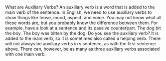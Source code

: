 What are Auxiliary Verbs?
An auxiliary verb is a word that is added to the main verb of the sentence. In English, we need to use auxiliary verbs to show things like tense, mood, aspect, and voice. You may not know what all these words are, but you probably know the difference between them. For example, have a look at a sentence and its passive counterpart.
The dog bit the boy.
The boy was bitten by the dog.
Do you see the auxiliary verb? It is added to the main verb, so it is sometimes also called a helping verb. There will not always be auxiliary verbs in s sentence, as with the first sentence above, There can, however, be as many as three auxiliary verbs associated with one main verb.




